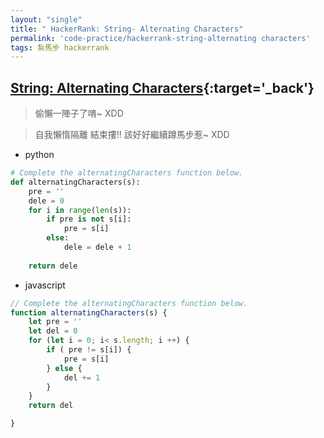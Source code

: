 ```yaml
---
layout: "single"
title: " HackerRank: String- Alternating Characters"
permalink: 'code-practice/hackerrank-string-alternating characters'
tags: 紮馬步 hackerrank
---
```



## [String: Alternating Characters](https://www.hackerrank.com/challenges/alternating-characters/problem?h_l=interview&playlist_slugs%5B%5D=interview-preparation-kit&playlist_slugs%5B%5D=strings){:target='_back'}

> 偷懶一陣子了唷~ XDD 

> 自我懶惰隔離 結束摟!! 該好好繼續蹲馬步惹~ XDD


- python

~~~py
# Complete the alternatingCharacters function below.
def alternatingCharacters(s):
    pre = ''
    dele = 0
    for i in range(len(s)):
        if pre is not s[i]:
            pre = s[i]
        else:
            dele = dele + 1
        
    return dele
~~~


- javascript

~~~js
// Complete the alternatingCharacters function below.
function alternatingCharacters(s) {
    let pre = ''
    let del = 0
    for (let i = 0; i< s.length; i ++) {
        if ( pre != s[i]) {
            pre = s[i]
        } else {
            del += 1
        }
    }
    return del

}
~~~